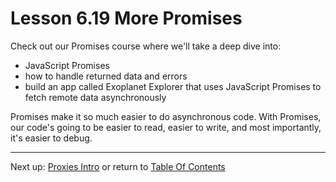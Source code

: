 # Lesson 6.19 More Promises

Check out our Promises course where we'll take a deep dive into:

- JavaScript Promises
- how to handle returned data and errors
- build an app called Exoplanet Explorer that uses JavaScript Promises to fetch remote data asynchronously

Promises make it so much easier to do asynchronous code. With Promises, our code's going to be easier to read, easier to write, and most importantly, it's easier to debug.

- - -
Next up: [Proxies Intro](ND024_Part3_Lesson06_20.md) or return to [Table Of Contents](./ND024_TableOfContents.md)
